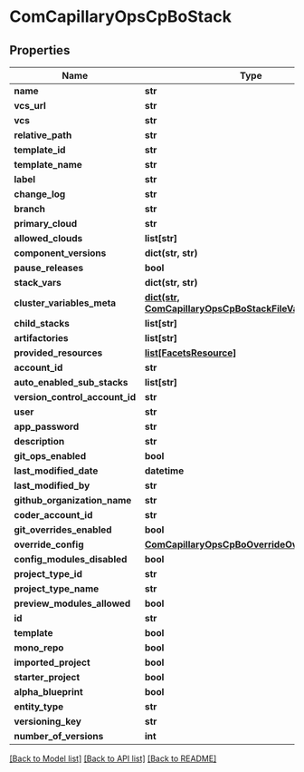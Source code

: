 # ComCapillaryOpsCpBoStack

## Properties
Name | Type | Description | Notes
------------ | ------------- | ------------- | -------------
**name** | **str** |  | [optional] 
**vcs_url** | **str** |  | [optional] 
**vcs** | **str** |  | [optional] 
**relative_path** | **str** |  | [optional] 
**template_id** | **str** |  | [optional] 
**template_name** | **str** |  | [optional] 
**label** | **str** |  | [optional] 
**change_log** | **str** |  | [optional] 
**branch** | **str** |  | [optional] 
**primary_cloud** | **str** |  | [optional] 
**allowed_clouds** | **list[str]** |  | [optional] 
**component_versions** | **dict(str, str)** |  | [optional] 
**pause_releases** | **bool** |  | [optional] 
**stack_vars** | **dict(str, str)** |  | [optional] 
**cluster_variables_meta** | [**dict(str, ComCapillaryOpsCpBoStackFileVariableDetails)**](ComCapillaryOpsCpBoStackFileVariableDetails.md) |  | [optional] 
**child_stacks** | **list[str]** |  | [optional] 
**artifactories** | **list[str]** |  | [optional] 
**provided_resources** | [**list[FacetsResource]**](FacetsResource.md) |  | [optional] 
**account_id** | **str** |  | [optional] 
**auto_enabled_sub_stacks** | **list[str]** |  | [optional] 
**version_control_account_id** | **str** |  | [optional] 
**user** | **str** |  | [optional] 
**app_password** | **str** |  | [optional] 
**description** | **str** |  | [optional] 
**git_ops_enabled** | **bool** |  | [optional] 
**last_modified_date** | **datetime** |  | [optional] 
**last_modified_by** | **str** |  | [optional] 
**github_organization_name** | **str** |  | [optional] 
**coder_account_id** | **str** |  | [optional] 
**git_overrides_enabled** | **bool** |  | [optional] 
**override_config** | [**ComCapillaryOpsCpBoOverrideOverrideConfig**](ComCapillaryOpsCpBoOverrideOverrideConfig.md) |  | [optional] 
**config_modules_disabled** | **bool** |  | [optional] 
**project_type_id** | **str** |  | [optional] 
**project_type_name** | **str** |  | [optional] 
**preview_modules_allowed** | **bool** |  | [optional] 
**id** | **str** |  | [optional] 
**template** | **bool** |  | [optional] 
**mono_repo** | **bool** |  | [optional] 
**imported_project** | **bool** |  | [optional] 
**starter_project** | **bool** |  | [optional] 
**alpha_blueprint** | **bool** |  | [optional] 
**entity_type** | **str** |  | [optional] 
**versioning_key** | **str** |  | [optional] 
**number_of_versions** | **int** |  | [optional] 

[[Back to Model list]](../README.md#documentation-for-models) [[Back to API list]](../README.md#documentation-for-api-endpoints) [[Back to README]](../README.md)

